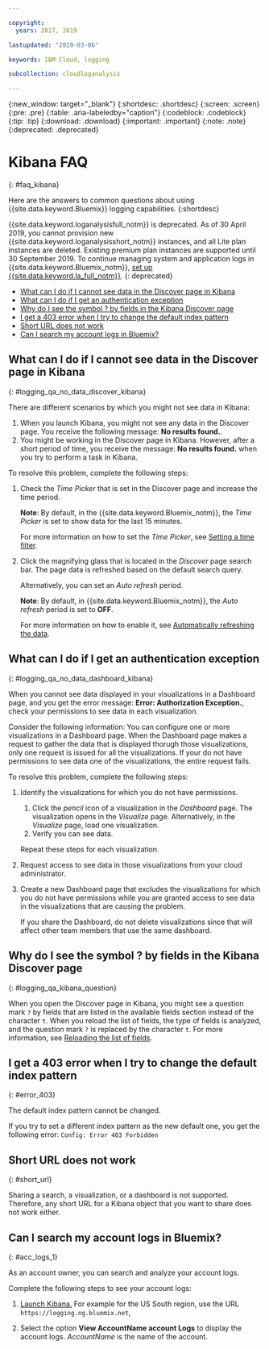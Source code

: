 ```yaml
---

copyright:
  years: 2017, 2019

lastupdated: "2019-03-06"

keywords: IBM Cloud, logging

subcollection: cloudloganalysis

---
```


{:new_window: target="_blank"}
{:shortdesc: .shortdesc}
{:screen: .screen}
{:pre: .pre}
{:table: .aria-labeledby="caption"}
{:codeblock: .codeblock}
{:tip: .tip}
{:download: .download}
{:important: .important}
{:note: .note}
{:deprecated: .deprecated}


# Kibana FAQ
{: #faq_kibana}

Here are the answers to common questions about using {{site.data.keyword.Bluemix}} logging capabilities. {:shortdesc}

{{site.data.keyword.loganalysisfull_notm}} is deprecated. As of 30 April 2019, you cannot provision new {{site.data.keyword.loganalysisshort_notm}} instances, and all Lite plan instances are deleted. Existing premium plan instances are supported until 30 September 2019. To continue managing system and application logs in {{site.data.keyword.Bluemix_notm}}, [set up {{site.data.keyword.la_full_notm}}](/docs/services/Log-Analysis-with-LogDNA?topic=LogDNA-getting-started#getting-started).
{: deprecated}

* [What can I do if I cannot see data in the Discover page in Kibana](/docs/services/CloudLogAnalysis/qa?topic=cloudloganalysis-faq_kibana#logging_qa_no_data_discover_kibana)
* [What can I do if I get an authentication exception](/docs/services/CloudLogAnalysis/qa?topic=cloudloganalysis-faq_kibana#logging_qa_no_data_dashboard_kibana)
* [Why do I see the symbol ? by fields in the Kibana Discover page](/docs/services/CloudLogAnalysis/qa?topic=cloudloganalysis-faq_kibana#logging_qa_kibana_question)
* [I get a 403 error when I try to change the default index pattern](/docs/services/CloudLogAnalysis/qa?topic=cloudloganalysis-faq_kibana#error_403)
* [Short URL does not work](/docs/services/CloudLogAnalysis/qa?topic=cloudloganalysis-faq_kibana#short_url)
* [Can I search my account logs in Bluemix?](/docs/services/CloudLogAnalysis/qa?topic=cloudloganalysis-faq_kibana#acc_logs_1)


## What can I do if I cannot see data in the Discover page in Kibana
{: #logging_qa_no_data_discover_kibana}

There are different scenarios by which you might not see data in Kibana:

1. When you launch Kibana, you might not see any data in the Discover page. You receive the following message: **No results found.**. 
2. You might be working in the Discover page in Kibana. However, after a short period of time, you receive the message: **No results found.** when you try to perform a task in Kibana.

To resolve this problem, complete the following steps:

1. Check the *Time Picker* that is set in the Discover page and increase the time period. 

    **Note**: By default, in the {{site.data.keyword.Bluemix_notm}}, the *Time Picker* is set to show data for the last 15 minutes.

    For more information on how to set the *Time Picker*, see [Setting a time filter](/docs/services/CloudLogAnalysis/kibana?topic=cloudloganalysis-filter_logs#set_time_filter1).
       
2. Click the magnifying glass that is located in the *Discover* page search bar. The page data is refreshed based on the default search query.

    Alternatively, you can set an *Auto refresh* period.

    **Note**: By default, in {{site.data.keyword.Bluemix_notm}}, the *Auto refresh* period is set to **OFF**.
    
    For more information on how to enable it, see [Automatically refreshing the data](/docs/services/CloudLogAnalysis/kibana?topic=cloudloganalysis-analize_logs_interactively#discover_view_refresh_interval).



## What can I do if I get an authentication exception
{: #logging_qa_no_data_dashboard_kibana}

When you cannot see data displayed in your visualizations in a Dashboard page, and you get the error message: **Error: Authorization Exception.**, check your permissions to see data in each visualization.

Consider the following information:
You can configure one or more visualizations in a Dashboard page. When the Dashboard page makes a request to gather the data that is displayed thorugh those visualizations, only one request is issued for all the visualizations. If your do not have permissions to see data one of the visualizations, the entire request fails.

To resolve this problem, complete the following steps:

1. Identify the visualizations for which you do not have permissions.

    1. Click the *pencil* icon of a visualization in the *Dashboard* page. The visualization opens in the *Visualize* page. Alternatively, in the *Visualize* page, load one visualization. 
    2. Verify you can see data.
    
    Repeat these steps for each visualization.

2. Request access to see data in those visualizations from your cloud administrator.

3. Create a new Dashboard page that excludes the visualizations for which you do not have permissions while you are granted access to see data in the visualizations that are causing the problem. 

    If you share the Dashboard, do not delete visualizations since that will affect other team members that use the same dashboard.



## Why do I see the symbol ? by fields in the Kibana Discover page
{: #logging_qa_kibana_question}

When you open the Discover page in Kibana, you might see a question mark `?` by fields that are listed in the available fields section instead of the character `t`. When you reload the list of fields, the type of fields is analyzed, and the question mark `?` is replaced by the character `t`. For more information, see [Reloading the list of fields](/docs/services/CloudLogAnalysis/kibana?topic=cloudloganalysis-analize_logs_interactively#discover_view_reload_fields).


## I get a 403 error when I try to change the default index pattern
{: #error_403}

The default index pattern cannot be changed. 

If you try to set a different index pattern as the new default one, you get the following error: `Config: Error 403 Forbidden`

## Short URL does not work
{: #short_url}

Sharing a search, a visualization, or a dashboard is not supported. Therefore, any short URL for a Kibana object that you want to share does not work either. 

## Can I search my account logs in Bluemix?
{: #acc_logs_1}

As an account owner, you can search and analyze your account logs.

Complete the following steps to see your account logs:

1. [Launch Kibana.](/docs/services/CloudLogAnalysis/kibana?topic=cloudloganalysis-launch#launch_Kibana_from_browser) For example for the US South region, use the URL `https://logging.ng.bluemix.net`,

2. Select the option **View AccountName account Logs** to display the account logs. *AccountName* is the name of the account.

